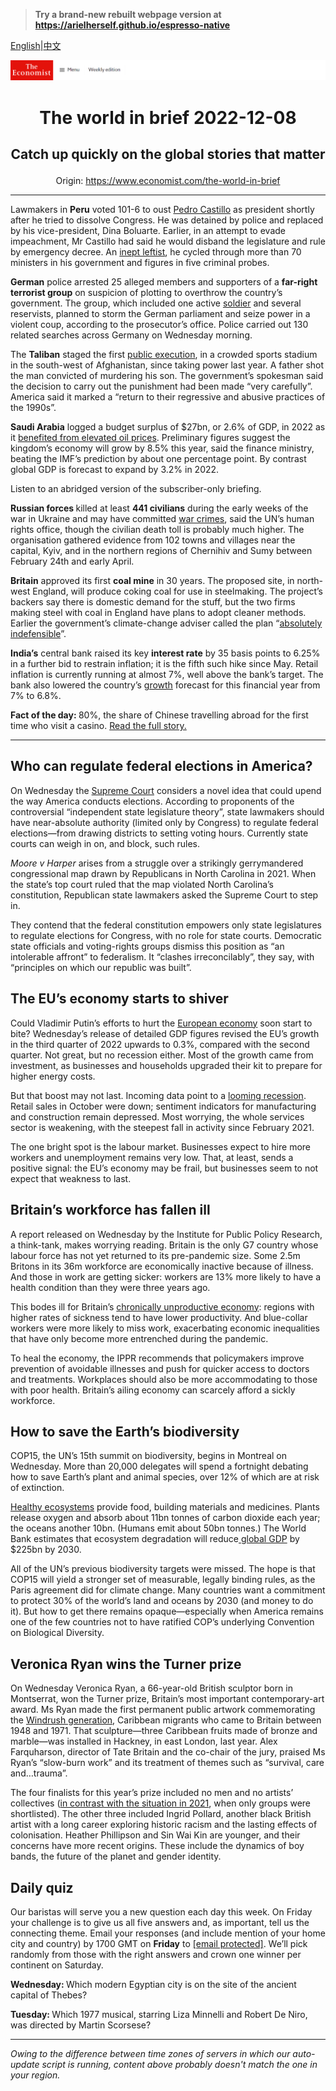 > **Try a brand-new rebuilt webpage version at https://arielherself.github.io/espresso-native**

[English](https://github.com/arielherself/espresso/blob/main/README.md)|[中文](https://github-com.translate.goog/arielherself/espresso/blob/main/README.md?_x_tr_sl=en&_x_tr_tl=zh-CN&_x_tr_hl=zh-CN&_x_tr_pto=wapp)



![The Economist](menubar.png)

# <p align="center">The world in brief 2022-12-08</p>

## <p align="center">Catch up quickly on the global stories that matter</p>

<p align="center">Origin: <a href="https://www.economist.com/the-world-in-brief">https://www.economist.com/the-world-in-brief</a><hr>

Lawmakers in <strong>Peru</strong> voted 101-6 to oust [Pedro Castillo](https://www.economist.com/the-americas/2022/09/29/peru-has-an-incompetent-president-and-a-discredited-congress) as president shortly after he tried to dissolve Congress. He was detained by police and replaced by his vice-president, Dina Boluarte. Earlier, in an attempt to evade impeachment, Mr Castillo had said he would disband the legislature and rule by emergency decree. An [inept leftist](https://www.economist.com/the-americas/2022/07/28/peru-is-becoming-ever-more-volatile-under-pedro-castillo), he cycled through more than 70 ministers in his government and figures in five criminal probes.

<strong>German</strong> police arrested 25 alleged members and supporters of a <strong>far-right terrorist group</strong> on suspicion of plotting to overthrow the country’s government. The group, which included one active [soldier](https://www.economist.com/1843/2022/10/21/how-right-wing-extremists-infiltrated-germanys-armed-forces) and several reservists, planned to storm the German parliament and seize power in a violent coup, according to the prosecutor’s office. Police carried out 130 related searches across Germany on Wednesday morning.

The <strong>Taliban</strong> staged the first [public execution](https://www.economist.com/graphic-detail/2022/12/05/life-under-the-taliban-has-hit-rock-bottom), in a crowded sports stadium in the south-west of Afghanistan, since taking power last year. A father shot the man convicted of murdering his son. The government’s spokesman said the decision to carry out the punishment had been made “very carefully”. America said it marked a “return to their regressive and abusive practices of the 1990s”.

<strong>Saudi Arabia</strong> logged a budget surplus of $27bn, or 2.6% of GDP, in 2022 as it [benefited from elevated oil prices](https://www.economist.com/interactive/briefing/2022/09/24/war-in-ukraine-has-reshaped-worlds-fuel-markets). Preliminary figures suggest the kingdom’s economy will grow by 8.5% this year, said the finance ministry, beating the IMF’s prediction by about one percentage point. By contrast global GDP is forecast to expand by 3.2% in 2022.

Listen to an abridged version of the subscriber-only briefing.

<strong>Russian forces </strong>killed at least <strong>441 civilians</strong> during the early weeks of the war in Ukraine and may have committed [war crimes](https://www.economist.com/international/2022/04/04/how-if-at-all-might-russia-be-punished-for-its-war-crimes-in-ukraine), said the UN’s human rights office, though the civilian death toll is probably much higher. The organisation gathered evidence from 102 towns and villages near the capital, Kyiv, and in the northern regions of Chernihiv and Sumy between February 24th and early April.

<strong>Britain</strong> approved its first <strong>coal mine</strong> in 30 years. The proposed site, in north-west England, will produce coking coal for use in steelmaking. The project’s backers say there is domestic demand for the stuff, but the two firms making steel with coal in England have plans to adopt cleaner methods. Earlier the government’s climate-change adviser called the plan “[absolutely indefensible](https://www.economist.com/britain/2021/02/15/how-britain-decarbonised-faster-than-any-other-rich-country)”.

<strong>India’s</strong> central bank raised its key <strong>interest rate</strong> by 35 basis points to 6.25% in a further bid to restrain inflation; it is the fifth such hike since May. Retail inflation is currently running at almost 7%, well above the bank’s target. The bank also lowered the country’s [growth](https://www.economist.com/briefing/2022/05/14/india-is-likely-to-be-the-worlds-fastest-growing-big-economy-this-year) forecast for this financial year from 7% to 6.8%.

<strong>Fact of the day: </strong>80%, the share of Chinese travelling abroad for the first time who visit a casino. [Read the full story. ](https://www.economist.com/asia/2022/12/05/chinas-ban-on-gambling-is-a-cash-gift-to-the-rest-of-asia)

----------

## Who can regulate federal elections in America?

On Wednesday the [Supreme Court](https://www.economist.com/united-states/2022/09/29/what-to-expect-from-the-new-scotus-term) considers a novel idea that could upend the way America conducts elections. According to proponents of the controversial “independent state legislature theory”, state lawmakers should have near-absolute authority (limited only by Congress) to regulate federal elections—from drawing districts to setting voting hours. Currently state courts can weigh in on, and block, such rules.

<em>Moore v Harper </em>arises from a struggle over a strikingly gerrymandered congressional map drawn by Republicans in North Carolina in 2021. When the state’s top court ruled that the map violated North Carolina’s constitution, Republican state lawmakers asked the Supreme Court to step in. 

They contend that the federal constitution empowers only state legislatures to regulate elections for Congress, with no role for state courts. Democratic state officials and voting-rights groups dismiss this position as “an intolerable affront” to federalism. It “clashes irreconcilably”, they say, with “principles on which our republic was built”.

## The EU’s economy starts to shiver

Could Vladimir Putin’s efforts to hurt the [European economy](https://www.economist.com/leaders/2022/11/24/europe-faces-an-enduring-crisis-of-energy-and-geopolitics) soon start to bite? Wednesday’s release of detailed GDP figures revised the EU’s growth in the third quarter of 2022 upwards to 0.3%, compared with the second quarter. Not great, but no recession either. Most of the growth came from investment, as businesses and households upgraded their kit to prepare for higher energy costs.

But that boost may not last. Incoming data point to a [looming recession](https://www.economist.com/finance-and-economics/2022/10/11/as-europe-falls-into-recession-russia-climbs-out). Retail sales in October were down; sentiment indicators for manufacturing and construction remain depressed. Most worrying, the whole services sector is weakening, with the steepest fall in activity since February 2021.

The one bright spot is the labour market. Businesses expect to hire more workers and unemployment remains very low. That, at least, sends a positive signal: the EU’s economy may be frail, but businesses seem to not expect that weakness to last.

## Britain’s workforce has fallen ill

A report released on Wednesday by the Institute for Public Policy Research, a think-tank, makes worrying reading. Britain is the only G7 country whose labour force has not yet returned to its pre-pandemic size. Some 2.5m Britons in its 36m workforce are economically inactive because of illness. And those in work are getting sicker: workers are 13% more likely to have a health condition than they were three years ago.

This bodes ill for Britain’s [chronically unproductive economy](https://www.economist.com/britain/2022/06/09/britains-productivity-problem-is-long-standing-and-getting-worse): regions with higher rates of sickness tend to have lower productivity. And blue-collar workers were more likely to miss work, exacerbating economic inequalities that have only become more entrenched during the pandemic.

To heal the economy, the IPPR recommends that policymakers improve prevention of avoidable illnesses and push for quicker access to doctors and treatments. Workplaces should also be more accommodating to those with poor health. Britain’s ailing economy can scarcely afford a sickly workforce.

## How to save the Earth’s biodiversity

COP15, the UN’s 15th summit on biodiversity, begins in Montreal on Wednesday. More than 20,000 delegates will spend a fortnight debating how to save Earth’s plant and animal species, over 12% of which are at risk of extinction.

[Healthy ecosystems](https://www.economist.com/technology-quarterly/2021/06/15/loss-of-biodiversity-poses-as-great-a-risk-to-humanity-as-climate-change) provide food, building materials and medicines. Plants release oxygen and absorb about 11bn tonnes of carbon dioxide each year; the oceans another 10bn. (Humans emit about 50bn tonnes.) The World Bank estimates that ecosystem degradation will reduce[ global GDP](https://www.economist.com/finance-and-economics/2021/02/06/how-should-economists-think-about-biodiversity) by $225bn by 2030.

All of the UN’s previous biodiversity targets were missed. The hope is that COP15 will yield a stronger set of measurable, legally binding rules, as the Paris agreement did for climate change. Many countries want a commitment to protect 30% of the world’s land and oceans by 2030 (and money to do it). But how to get there remains opaque—especially when America remains one of the few countries not to have ratified COP’s underlying Convention on Biological Diversity.

## Veronica Ryan wins the Turner prize

On Wednesday Veronica Ryan, a 66-year-old British sculptor born in Montserrat, won the Turner prize, Britain’s most important contemporary-art award. Ms Ryan made the first permanent public artwork commemorating the [Windrush generation](https://www.economist.com/britain/2018/04/18/the-national-shame-of-britains-treatment-of-windrush-migrants), Caribbean migrants who came to Britain between 1948 and 1971. That sculpture—three Caribbean fruits made of bronze and marble—was installed in Hackney, in east London, last year. Alex Farquharson, director of Tate Britain and the co-chair of the jury, praised Ms Ryan’s “slow-burn work” and its treatment of themes such as “survival, care and…trauma”. 

The four finalists for this year’s prize included no men and no artists’ collectives ([in contrast with the situation in 2021](https://www.economist.com/culture/2021/12/02/array-collective-a-group-from-belfast-wins-the-turner-prize), when only groups were shortlisted). The other three included Ingrid Pollard, another black British artist with a long career exploring historic racism and the lasting effects of colonisation. Heather Phillipson and Sin Wai Kin are younger, and their concerns have more recent origins. These include the dynamics of boy bands, the future of the planet and gender identity.

## Daily quiz

Our baristas will serve you a new question each day this week. On Friday your challenge is to give us all five answers and, as important, tell us the connecting theme. Email your responses (and include mention of your home city and country) by 1700 GMT on <strong>Friday</strong> to [<span class="__cf_email__" data-cfemail="2372564a59665053514650504c6346404c4d4c4e4a50570d404c4e">[email&#160;protected]</span>](https://mail.google.com/mail/?view=cm&amp;fs=1&amp;tf=1&amp;to=QuizEspresso@economist.com). We’ll pick randomly from those with the right answers and crown one winner per continent on Saturday.

<strong>Wednesday: </strong>Which modern Egyptian city is on the site of the ancient capital of Thebes?

<strong>Tuesday: </strong>Which 1977 musical, starring Liza Minnelli and Robert De Niro, was directed by Martin Scorsese?

----------

*Owing to the difference between time zones of servers in which our auto-update script is running, content above probably doesn't match the one in your region.*
